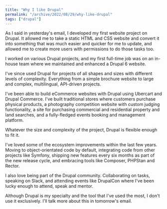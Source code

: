 ```yaml
---
title: "Why I like Drupal"
permalink: "/archive/2022/08/29/why-like-drupal"
tags: ["drupal"]
---
```


As I said in yesterday's email, I developed my first website project on Drupal. It allowed me to take a static HTML and CSS website and convert it into something that was much easier and quicker for me to update, and allowed me to create more users with permissions to do those tasks too.

I worked on various Drupal projects, and my first full-time job was on an in-house team where we maintained and enhanced a Drupal 6 website.

I've since used Drupal for projects of all shapes and sizes with different levels of complexity. Everything from a simple brochure website to large and complex, multilingual, API-driven projects.

I've been able to build eCommerce websites with Drupal using Ubercart and Drupal Commerce. I've built traditional stores where customers purchase physical products, a photography competition website with custom judging functionality, a site for purchasing commercial and residential property and land searches, and a fully-fledged events booking and management platform.

Whatever the size and complexity of the project, Drupal is flexible enough to fit it.

I've loved some of the ecosystem improvements within the last few years. Moving to object-orientated code by default, integrating code from other projects like Symfony, shipping new features every six months as part of the new release cycle, and embracing tools like Composer, PHPStan and Rector.

I also love being part of the Drupal community. Collaborating on tasks, speaking on Slack, and attending events like DrupalCon where I've been lucky enough to attend, speak and mentor.

Although Drupal is my specialty and the tool that I've used the most, I don't use it exclusively. I'll talk more about this in tomorrow's email.

